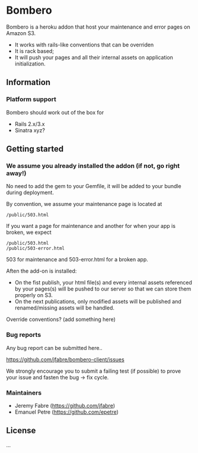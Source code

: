 # Bombero

Bombero is a heroku addon that host your maintenance and error pages on Amazon S3.

* It works with rails-like conventions that can be overriden
* It is rack based;
* It will push your pages and all their internal assets on application initialization. 

## Information

### Platform support

Bombero should work out of the box for

* Rails 2.x/3.x
* Sinatra xyz?

## Getting started

### We assume you already installed the addon (if not, go right away!)
No need to add the gem to your Gemfile, it will be added to your bundle during deployment.

By convention, we assume your maintenance page is located at

```console
/public/503.html
```

If you want a page for maintenance and another for when your app is broken, we expect 

```console
/public/503.html
/public/503-error.html
```

503 for maintenance and 503-error.html for a broken app.

Aften the add-on is installed:

* On the fist publish,  your html file(s) and every internal assets referenced by your pages(s) will be pushed to our server so that we can store them properly on S3.
* On the next publications, only modified assets will be published and renamed/missing assets will be handled.


Override conventions? (add something here)

### Bug reports

Any bug report can be submitted here..

https://github.com/jfabre/bombero-client/issues

We strongly encourage you to submit a failing test (if possible) to prove your issue and fasten the bug -> fix cycle.


### Maintainers

* Jeremy Fabre (https://github.com/jfabre)
* Emanuel Petre (https://github.com/epetre)


## License

  ...
